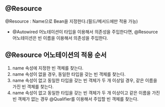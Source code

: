 ## @Resource
@Resource : Name으로 Bean을 지정한다.(필드/메서드에만 적용 가능)
- @Autowired 어노테이션이 타입을 이용해서 의존성을 주입한다면, @Resource 어노테이션은 빈 이름을 이용해서 의존성을 주입한다.

## @Resource 어노테이션의 적용 순서
1. name 속성에 지정한 빈 객체를 찾는다.
2. name 속성이 없을 경우, 동일한 타입을 갖는 빈 객체를 찾는다.
3. name 속성이 없고 동일한 타입을 갖는 빈 객체가 두 개 이상일 경우, 같은 이름을 가진 빈 객체를 찾는다.
4. name 속성이 없고 동일한 타입을 갖는 빈 객체가 두 개 이상이고 같은 이름을 가진 빈 객체가 없는 경우 @Qualifier를 이용해서 주입할 빈 객체를 찾는다.
